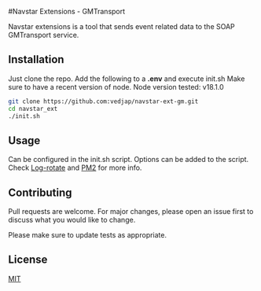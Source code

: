 #Navstar Extensions - GMTransport

Navstar extensions is a tool that sends event related data to the SOAP GMTransport service.

## Installation

Just clone the repo. Add the following to a **.env** and execute init.sh
Make sure to have a recent version of node. Node version tested: v18.1.0
```bash
git clone https://github.com:vedjap/navstar-ext-gm.git
cd navstar_ext
./init.sh
```

## Usage
Can be configured in the init.sh script. Options can be added to the script. Check [Log-rotate](https://www.npmjs.com/package/pm2-logrotate) and [PM2](https://pm2.keymetrics.io/docs/usage/quick-start/) for more info.


## Contributing
Pull requests are welcome. For major changes, please open an issue first to discuss what you would like to change.

Please make sure to update tests as appropriate.

## License
[MIT](https://choosealicense.com/licenses/mit/)
